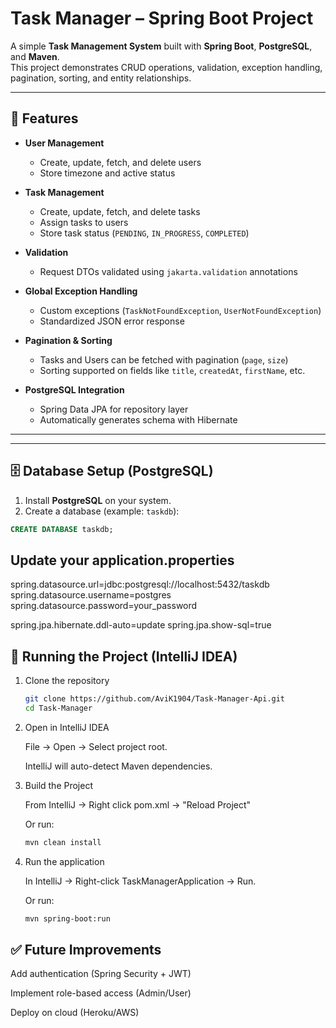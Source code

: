 # Task Manager – Spring Boot Project

A simple **Task Management System** built with **Spring Boot**, **PostgreSQL**, and **Maven**.  
This project demonstrates CRUD operations, validation, exception handling, pagination, sorting, and entity relationships.

---

## 📌 Features

- **User Management**
    - Create, update, fetch, and delete users
    - Store timezone and active status

- **Task Management**
    - Create, update, fetch, and delete tasks
    - Assign tasks to users
    - Store task status (`PENDING`, `IN_PROGRESS`, `COMPLETED`)

- **Validation**
    - Request DTOs validated using `jakarta.validation` annotations

- **Global Exception Handling**
    - Custom exceptions (`TaskNotFoundException`, `UserNotFoundException`)
    - Standardized JSON error response

- **Pagination & Sorting**
    - Tasks and Users can be fetched with pagination (`page`, `size`)
    - Sorting supported on fields like `title`, `createdAt`, `firstName`, etc.

- **PostgreSQL Integration**
    - Spring Data JPA for repository layer
    - Automatically generates schema with Hibernate

---

---

## 🗄️ Database Setup (PostgreSQL)

1. Install **PostgreSQL** on your system.
2. Create a database (example: `taskdb`):

```sql
CREATE DATABASE taskdb;
```
## Update your application.properties

spring.datasource.url=jdbc:postgresql://localhost:5432/taskdb
spring.datasource.username=postgres
spring.datasource.password=your_password

spring.jpa.hibernate.ddl-auto=update
spring.jpa.show-sql=true

## 🚀 Running the Project (IntelliJ IDEA)
1. Clone the repository
   ```bash
   git clone https://github.com/AviK1904/Task-Manager-Api.git
   cd Task-Manager
   ```
2. Open in IntelliJ IDEA
   
    File → Open → Select project root.
   
    IntelliJ will auto-detect Maven dependencies.

3. Build the Project

   From IntelliJ → Right click pom.xml → "Reload Project"

   Or run:

   ```bash
   mvn clean install
   ```

4. Run the application

   In IntelliJ → Right-click TaskManagerApplication → Run.

   Or run:

   ```bash
   mvn spring-boot:run
   ```

## ✅ Future Improvements

Add authentication (Spring Security + JWT)

Implement role-based access (Admin/User)

Deploy on cloud (Heroku/AWS)
